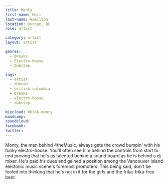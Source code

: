 ```yaml
---
title: Monty
first-name: Neil
last-name: Hamilton
location: Duncan, BC
role: artist

category: artist
layout: artist

genres:
  - Breaks
  - Electro-House
  - Dubstep

tags:
  - artist
  - duncan
  - british columbia
  - breaks
  - electro-house
  - dubstep

mixcloud: dblok-monty
bandcamp:
soundcloud:
facebook:
twitter:
---
```

Monty, the man behind 4theMusic, always gets the crowd bumpin' with his funky electro-house. You'll often see him behind the controls from start to end proving that he's as talented behind a sound board as he is behind a dj mixer. He's paid his dues and gained a position among the Vancouver Island electonic music scene's foremost promoters. This being said, don't be fooled into thinking that he's not in it for the girls and the frika-frika-free beer.